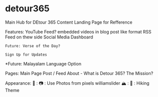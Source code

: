 # detour365

Main Hub for DEtour 365 Content 
    Landing Page for Refference

Features: 
    YouTube Feed? 
        embedded videos in blog post like format
    RSS Feed
        on thew side 
    Social Media Dashboard 

    Future: Verse of the Day? 

    Sign Up for Updates

*Future: Malayalam Language Option

Pages:
    Main Page Post / Feed 
    About - What is Detour 365? The Mission? 


Appearance: 
    🌲 : 
    📷 : Use Photos from pixels williamslider 
    🏔️ : 
    🥾 : Hiking Theme 
